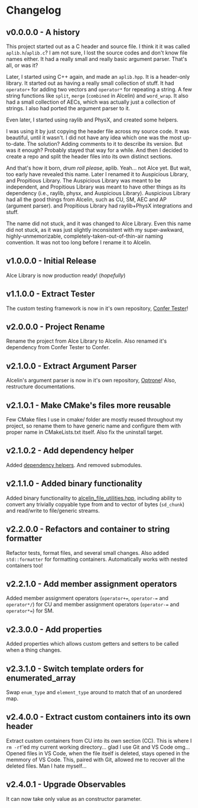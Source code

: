 # Changelog
## v0.0.0.0 - A history
This project started out as a C header and source file. I think it it was called `aplib.h`/`aplib.c`? I am not sure, I lost the source codes and don't know file names either. It had a really small and really basic argument parser. That's all, or was it?

Later, I started using C++ again, and made an `aplib.hpp`. It is a header-only library. It started out as having a really small collection of stuff. It had `operator+` for adding two vectors and `operator*` for repeating a string. A few string functions like `split`, `merge` (`combined` in Alcelin) and `word_wrap`. It also had a small collection of AECs, which was actually just a collection of strings. I also had ported the argument parser to it.

Even later, I started using raylib and PhysX, and created some helpers.

I was using it by just copying the header file across my source code. It was beautiful, until it wasn't. I did not have any idea which one was the most up-to-date. The solution? Adding comments to it to describe its version. But was it enough? Probably stayed that way for a while. And then I decided to create a repo and split the header files into its own distinct sections.

And that's how it born, *drum roll please*, aplib. Yeah... not Alce yet. But wait, too early have revealed this name. Later I renamed it to Auspicious Library, and Propitious Library. The Auspicious Library was meant to be independent, and Propitious Library was meant to have other things as its dependency (i.e., raylib, physx, and Auspicious Library). Auspicious Library had all the good things from Alcelin, such as CU, SM, AEC and AP (argument parser). and Propitious Library had raylib+PhysX integrations and stuff.

The name did not stuck, and it was changed to Alce Library. Even this name did not stuck, as it was just slightly inconsistent with my super-awkward, highly-unmemorizable, completely-taken-out-of-thin-air naming convention. It was not too long before I rename it to Alcelin.

## v1.0.0.0 - Initial Release
Alce Library is now production ready! (*hopefully*)

## v1.1.0.0 - Extract Tester
The custom testing framework is now in it's own repository, [Confer Tester](https://github.com/anstropleuton/confer)!

## v2.0.0.0 - Project Rename
Rename the project from Alce Library to Alcelin.
Also renamed it's dependency from Confer Tester to Confer.

## v2.1.0.0 - Extract Argument Parser
Alcelin's argument parser is now in it's own repository, [Optrone](https://github.com/anstropleuton/optrone)!
Also, restructure documentations.

## v2.1.0.1 - Make CMake's files more reusable
Few CMake files I use in cmake/ folder are mostly reused throughout my project, so rename them to have generic name and configure them with proper name in CMakeLists.txt itself.
Also fix the uninstall target.

## v2.1.0.2 - Add dependency helper
Added [dependency helpers](cmake/depman.cmake). And removed submodules.

## v2.1.1.0 - Added binary functionality
Added binary functionality to [alcelin_file_utilities.hpp](include/alcelin_file_utilities.hpp), including ability to convert any trivially copyable type from and to vector of bytes (`sd_chunk`) and read/write to file/generic streams.

## v2.2.0.0 - Refactors and container to string formatter
Refactor tests, format files, and several small changes.
Also added `std::formatter` for formatting containers. Automatically works with nested containers too!

## v2.2.1.0 - Add member assignment operators
Added member assignment operators (`operator+=`, `operator-=` and `operator*/`) for CU and member assignment operators (`operator-=` and `operator*=`) for SM.

## v2.3.0.0 - Add properties
Added properties which allows custom getters and setters to be called when a thing changes.

## v2.3.1.0 - Switch template orders for enumerated_array
Swap `enum_type` and `element_type` around to match that of an unordered map.

## v2.4.0.0 - Extract custom containers into its own header
Extract custom containers from CU into its own section (CC).
This is where I `rm -rf`'ed my current working directory... glad I use Git and VS Code omg... Opened files in VS Code, when the file itself is deleted, stays opened in the memmory of VS Code. This, paired with Git, allowed me to recover all the deleted files. Man I hate myself...

## v2.4.0.1 - Upgrade Observables
It can now take only value as an constructor parameter.
